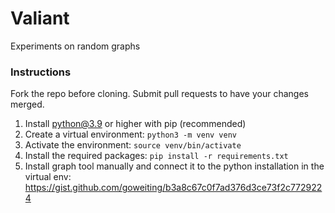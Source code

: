 # Valiant

Experiments on random graphs

### Instructions

Fork the repo before cloning. Submit pull requests to have your changes merged.

1. Install python@3.9 or higher with pip (recommended)
2. Create a virtual environment: `python3 -m venv venv`
3. Activate the environment: `source venv/bin/activate`
4. Install the required packages: `pip install -r requirements.txt`
5. Install graph tool manually and connect it to the python installation in the virtual env: https://gist.github.com/goweiting/b3a8c67c0f7ad376d3ce73f2c7729224
